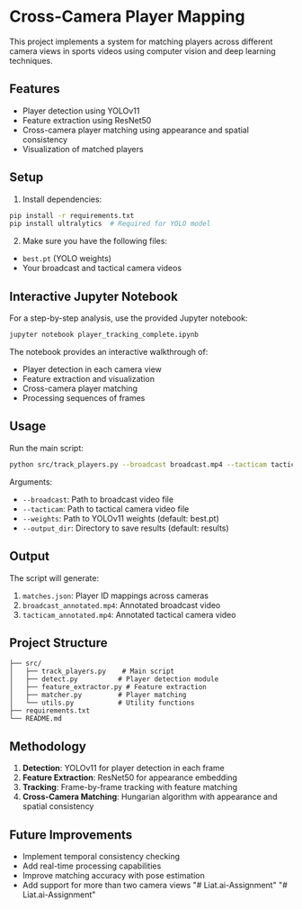 # Cross-Camera Player Mapping

This project implements a system for matching players across different camera views in sports videos using computer vision and deep learning techniques.

## Features

- Player detection using YOLOv11
- Feature extraction using ResNet50
- Cross-camera player matching using appearance and spatial consistency
- Visualization of matched players

## Setup

1. Install dependencies:
```bash
pip install -r requirements.txt
pip install ultralytics  # Required for YOLO model
```

2. Make sure you have the following files:
- `best.pt` (YOLO weights)
- Your broadcast and tactical camera videos

## Interactive Jupyter Notebook

For a step-by-step analysis, use the provided Jupyter notebook:

```bash
jupyter notebook player_tracking_complete.ipynb
```

The notebook provides an interactive walkthrough of:
- Player detection in each camera view
- Feature extraction and visualization
- Cross-camera player matching
- Processing sequences of frames

## Usage

Run the main script:

```bash
python src/track_players.py --broadcast broadcast.mp4 --tacticam tacticam.mp4 --output_dir results
```

Arguments:
- `--broadcast`: Path to broadcast video file
- `--tacticam`: Path to tactical camera video file
- `--weights`: Path to YOLOv11 weights (default: best.pt)
- `--output_dir`: Directory to save results (default: results)

## Output

The script will generate:
1. `matches.json`: Player ID mappings across cameras
2. `broadcast_annotated.mp4`: Annotated broadcast video
3. `tacticam_annotated.mp4`: Annotated tactical camera video

## Project Structure

```
├── src/
│   ├── track_players.py    # Main script
│   ├── detect.py          # Player detection module
│   ├── feature_extractor.py # Feature extraction
│   ├── matcher.py         # Player matching
│   └── utils.py           # Utility functions
├── requirements.txt
└── README.md
```

## Methodology

1. **Detection**: YOLOv11 for player detection in each frame
2. **Feature Extraction**: ResNet50 for appearance embedding
3. **Tracking**: Frame-by-frame tracking with feature matching
4. **Cross-Camera Matching**: Hungarian algorithm with appearance and spatial consistency

## Future Improvements

- Implement temporal consistency checking
- Add real-time processing capabilities
- Improve matching accuracy with pose estimation
- Add support for more than two camera views
"# Liat.ai-Assignment" 
"# Liat.ai-Assignment" 
